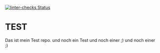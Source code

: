 [![linter-checks Status](https://github.com/florian-hild-1/Test01/actions/workflows/linter-checks.yml/badge.svg?event=push)](https://github.com/florian-hild-1/Test01/actions/workflows/linter-checks.yml)

TEST
=========
Das ist mein Test repo.
und noch ein Test
und noch einer ;)
und noch einer ;)
